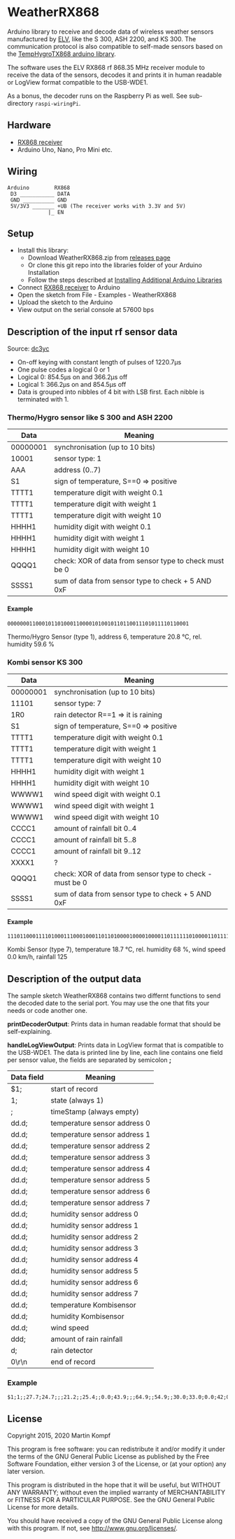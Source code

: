 # WeatherRX868

Arduino library to receive and decode data of wireless weather sensors manufactured by [ELV], like the S 300, ASH 2200, and KS 300. The communication protocol is also compatible to self-made sensors based on the [TempHygroTX868 arduino library][TempHygroTX868].

The software uses the ELV RX868 rf 868.35 MHz receiver module to receive the data of the sensors, decodes it and prints it in human readable or LogView format compatible to the USB-WDE1.

As a bonus, the decoder runs on the Raspberry Pi as well. See sub-directory ```raspi-wiringPi```.

## Hardware

* [RX868 receiver][RX868]
* Arduino Uno, Nano, Pro Mini etc.

## Wiring

    Arduino        RX868
     D3 ___________ DATA
     GND __________ GND
     5V/3V3 _______ +UB (The receiver works with 3.3V and 5V)
                 |_ EN

## Setup

* Install this library:
  * Download WeatherRX868.zip from [releases page][release]
  * Or clone this git repo into the libraries folder of your Arduino Installation
  * Follow the steps described at [Installing Additional Arduino Libraries](https://www.arduino.cc/en/guide/libraries)
* Connect [RX868 receiver][RX868] to Arduino
* Open the sketch from File - Examples - WeatherRX868
* Upload the sketch to the Arduino
* View output on the serial console at 57600 bps


## Description of the input rf sensor data

Source: [dc3yc]

* On-off keying with constant length of pulses of 1220.7µs
* One pulse codes a logical 0 or 1
* Logical 0: 854.5µs on and 366.2µs off
* Logical 1: 366.2µs on and 854.5µs off
* Data is grouped into nibbles of 4 bit with LSB first. Each nibble is terminated with 1.

### Thermo/Hygro sensor like S 300 and ASH 2200

Data      | Meaning
--------- | -------------
00000001  | synchronisation (up to 10 bits)
10001     | sensor type: 1
AAA       | address (0..7)
S1        | sign of temperature, S==0 => positive
TTTT1     | temperature digit with weight 0.1
TTTT1     | temperature digit with weight 1
TTTT1     | temperature digit with weight 10
HHHH1     | humidity digit with weight 0.1
HHHH1     | humidity digit with weight 1
HHHH1     | humidity digit with weight 10
QQQQ1     | check: XOR of data from sensor type to check must be 0
SSSS1     | sum of data from sensor type to check + 5 AND 0xF

#### Example

    0000000110001011010001100001010010110110011101011110110001

Thermo/Hygro Sensor (type 1), address 6, temperature 20.8 °C, rel. humidity 59.6 %

### Kombi sensor KS 300

Data      | Meaning
--------- | -------------
00000001  | synchronisation (up to 10 bits)
11101     | sensor type: 7
1R0       | rain detector R==1 => it is raining
S1        | sign of temperature, S==0 => positive
TTTT1     | temperature digit with weight 0.1
TTTT1     | temperature digit with weight 1
TTTT1     | temperature digit with weight 10
HHHH1     | humidity digit with weight 1
HHHH1     | humidity digit with weight 10
WWWW1     | wind speed digit with weight 0.1
WWWW1     | wind speed digit with weight 1
WWWW1     | wind speed digit with weight 10
CCCC1     | amount of rainfall bit 0..4
CCCC1     | amount of rainfall bit 5..8
CCCC1     | amount of rainfall bit 9..12
XXXX1     | ?
QQQQ1     | check: XOR of data from sensor type to check - must be 0
SSSS1     | sum of data from sensor type to check + 5 AND 0xF

#### Example

    11101100011110100011100010001101101000010000100001101111110100001101111000110111

Kombi Sensor (type 7), temperature 18.7 °C, rel. humidity 68 %, wind speed 0.0 km/h, rainfall 125

## Description of the output data

The sample sketch WeatherRX868 contains two differnt functions to send the decoded date to
the serial port. You may use the one that fits your needs or code another one.

__printDecoderOutput__: Prints data in human readable format that should be self-explaining.

__handleLogViewOutput__: Prints data in LogView format that is compatible to the USB-WDE1.
The data is printed line by line, each line contains one field per sensor value, the fields are separated by semicolon __;__

Data field | Meaning
---------- | -------
$1;        | start of record
1;         | state (always 1)
;          | timeStamp (always empty)
 dd.d;     | temperature sensor address 0
 dd.d;     | temperature sensor address 1
 dd.d;     | temperature sensor address 2
 dd.d;     | temperature sensor address 3
 dd.d;     | temperature sensor address 4
 dd.d;     | temperature sensor address 5
 dd.d;     | temperature sensor address 6
 dd.d;     | temperature sensor address 7
dd.d;      | humidity sensor address 0
dd.d;      | humidity sensor address 1
dd.d;      | humidity sensor address 2
dd.d;      | humidity sensor address 3
dd.d;      | humidity sensor address 4
dd.d;      | humidity sensor address 5
dd.d;      | humidity sensor address 6
dd.d;      | humidity sensor address 7
dd.d;      | temperature Kombisensor
dd.d;      | humidity Kombisensor
dd.d;      | wind speed
ddd;       | amount of rain rainfall
d;         | rain detector
0\r\n      | end of record

### Example

    $1;1;;27.7;24.7;;;21.2;;25.4;;0.0;43.9;;;64.9;;54.9;;30.0;33.0;0.0;42;0;0



## License

Copyright 2015, 2020 Martin Kompf

This program is free software: you can redistribute it and/or modify
it under the terms of the GNU General Public License as published by
the Free Software Foundation, either version 3 of the License, or
(at your option) any later version.

This program is distributed in the hope that it will be useful,
but WITHOUT ANY WARRANTY; without even the implied warranty of
MERCHANTABILITY or FITNESS FOR A PARTICULAR PURPOSE.  See the
GNU General Public License for more details.

You should have received a copy of the GNU General Public License
along with this program.  If not, see <http://www.gnu.org/licenses/>.

[ELV]: https://www.elv.de
[TempHygroTX868]: https://github.com/skaringa/TempHygroTX868 "Arduino library to control the ELV TX868 rf transmitter module to send temperature and humidity values over the air."
[RX868]: https://de.elv.com/elv-empfangsmodul-rx868sh-dv-86835-mhz-131300 "ELV Empfangsmodul RX868SH-DV, 868,35 MHz"
[release]: https://github.com/skaringa/WeatherRX868/releases/latest
[dc3yc]: http://www.dc3yc.homepage.t-online.de/protocol.htm
